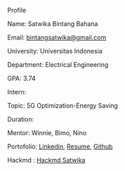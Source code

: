 Profile

Name: Satwika Bintang Bahana

Email: bintangsatwika@gmail.com

University: Universitas Indonesia

Department: Electrical Engineering

GPA: 3.74

Intern:

Topic: 5G Optimization-Energy Saving

Duration:

Mentor: Winnie, Bimo, Nino

Portofolio: [Linkedin](https://www.linkedin.com/in/satwika-bintang-bahana-0b3780220/), [Resume](https://drive.google.com/file/d/1RzZbcacfLzyhGEYAalJdO_yBDbVgCHke/view?usp=sharing), [Github](https://github.com/Bintang-Satwika)

Hackmd : [Hackmd Satwika](https://hackmd.io/@cGOi-AbCTW6VzyYbqB3fjA/B1PrP2MO6)

